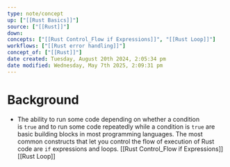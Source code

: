 ```yaml
---
type: note/concept
up: ["[[Rust Basics]]"]
source: ["[[Rust]]"]
down: 
concepts: ["[[Rust Control_Flow if Expressions]]", "[[Rust Loop]]"]
workflows: ["[[Rust error handling]]"]
concept_of: ["[[Rust]]"]
date created: Tuesday, August 20th 2024, 2:05:34 pm
date modified: Wednesday, May 7th 2025, 2:09:31 pm
---
```

# Background
- The ability to run some code depending on whether a condition is `true` and to run some code repeatedly while a condition is `true` are basic building blocks in most programming languages. The most common constructs that let you control the flow of execution of Rust code are `if` expressions and loops.
[[Rust Control_Flow if Expressions]]
[[Rust Loop]]